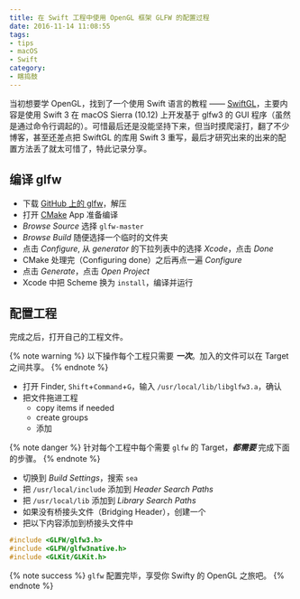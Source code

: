```yaml
---
title: 在 Swift 工程中使用 OpenGL 框架 GLFW 的配置过程
date: 2016-11-14 11:08:55
tags:
- tips
- macOS
- Swift
category:
- 瞎捣鼓
---
```


当初想要学 OpenGL，找到了一个使用 Swift 语言的教程 —— [SwiftGL](https://github.com/SwiftGL)，主要内容是使用 Swift 3 在 macOS Sierra (10.12) 上开发基于 glfw3 的 GUI 程序（虽然是通过命令行调起的）。可惜最后还是没能坚持下来，但当时摸爬滚打，翻了不少博客，甚至还差点把 SwiftGL 的库用 Swift 3 重写，最后才研究出来的出来的配置方法丢了就太可惜了，特此记录分享。

<!-- more -->

## 编译 glfw

- 下载 [GitHub 上的 glfw](https://codeload.github.com/glfw/glfw/zip/master)，解压
- 打开 [CMake](https://cmake.org/) App 准备编译
- *Browse Source* 选择 `glfw-master`
- *Browse Build* 随便选择一个临时的文件夹
- 点击 *Configure*, 从 *generator* 的下拉列表中的选择 *Xcode*，点击 *Done*
- CMake 处理完（Configuring done）之后再点一遍 *Configure*
- 点击 *Generate*，点击 *Open Project*
- Xcode 中把 Scheme 换为 `install`，编译并运行

## 配置工程

完成之后，打开自己的工程文件。

{% note warning %}
以下操作每个工程只需要 ***一次***。加入的文件可以在 Target 之间共享。
{% endnote %}

- 打开 Finder, `Shift`+`Command`+`G`，输入 `/usr/local/lib/libglfw3.a`，确认
- 把文件拖进工程
	- copy items if needed
	- create groups
	- 添加

{% note danger %}
针对每个工程中每个需要 `glfw` 的 Target，***都需要*** 完成下面的步骤。
{% endnote %}

- 切换到 *Build Settings*，搜索 `sea`
- 把 `/usr/local/include` 添加到 *Header Search Paths*
- 把 `/usr/local/lib` 添加到 *Library Search Paths*
- 如果没有桥接头文件（Bridging Header），创建一个
- 把以下内容添加到桥接头文件中

```C++
#include <GLFW/glfw3.h>
#include <GLFW/glfw3native.h>
#include <GLKit/GLKit.h>
```

{% note success %}
`glfw` 配置完毕，享受你 Swifty 的 OpenGL 之旅吧。
{% endnote %}

